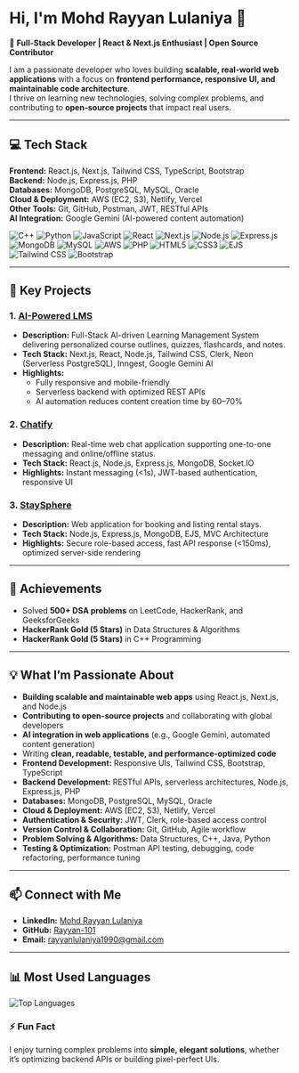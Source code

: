 # Hi, I'm Mohd Rayyan Lulaniya 👋

🌟 **Full-Stack Developer | React & Next.js Enthusiast | Open Source Contributor**

I am a passionate developer who loves building **scalable, real-world web applications** with a focus on **frontend performance, responsive UI, and maintainable code architecture**.  
I thrive on learning new technologies, solving complex problems, and contributing to **open-source projects** that impact real users.

---

## 💻 Tech Stack

**Frontend:** React.js, Next.js, Tailwind CSS, TypeScript, Bootstrap  
**Backend:** Node.js, Express.js, PHP  
**Databases:** MongoDB, PostgreSQL, MySQL, Oracle  
**Cloud & Deployment:** AWS (EC2, S3), Netlify, Vercel  
**Other Tools:** Git, GitHub, Postman, JWT, RESTful APIs  
**AI Integration:** Google Gemini (AI-powered content automation)  

![C++](https://img.shields.io/badge/C++-00599C?style=for-the-badge&logo=c%2B%2B&logoColor=white)
![Python](https://img.shields.io/badge/Python-3776AB?style=for-the-badge&logo=python&logoColor=white)
![JavaScript](https://img.shields.io/badge/JavaScript-F7DF1E?style=for-the-badge&logo=javascript&logoColor=black)
![React](https://img.shields.io/badge/React-61DAFB?style=for-the-badge&logo=react&logoColor=black)
![Next.js](https://img.shields.io/badge/Next.js-000000?style=for-the-badge&logo=nextdotjs&logoColor=white)
![Node.js](https://img.shields.io/badge/Node.js-339933?style=for-the-badge&logo=nodedotjs&logoColor=white)
![Express.js](https://img.shields.io/badge/Express.js-000000?style=for-the-badge&logo=express&logoColor=white)
![MongoDB](https://img.shields.io/badge/MongoDB-47A248?style=for-the-badge&logo=mongodb&logoColor=white)
![MySQL](https://img.shields.io/badge/MySQL-4479A1?style=for-the-badge&logo=mysql&logoColor=white)
![AWS](https://img.shields.io/badge/AWS-232F3E?style=for-the-badge&logo=amazon-aws&logoColor=white)
![PHP](https://img.shields.io/badge/PHP-777BB4?style=for-the-badge&logo=php&logoColor=white)
![HTML5](https://img.shields.io/badge/HTML5-E34F26?style=for-the-badge&logo=html5&logoColor=white)
![CSS3](https://img.shields.io/badge/CSS3-1572B6?style=for-the-badge&logo=css3&logoColor=white)
![EJS](https://img.shields.io/badge/EJS-000000?style=for-the-badge&logo=ejs&logoColor=white)
![Tailwind CSS](https://img.shields.io/badge/Tailwind_CSS-06B6D4?style=for-the-badge&logo=tailwind-css&logoColor=white)
![Bootstrap](https://img.shields.io/badge/Bootstrap-563D7C?style=for-the-badge&logo=bootstrap&logoColor=white)

---

## 🌟 Key Projects

### 1. [AI-Powered LMS](https://github.com/Rayyan-101/AI-Learning-Management-System)
- **Description:** Full-Stack AI-driven Learning Management System delivering personalized course outlines, quizzes, flashcards, and notes.  
- **Tech Stack:** Next.js, React, Node.js, Tailwind CSS, Clerk, Neon (Serverless PostgreSQL), Inngest, Google Gemini AI  
- **Highlights:** 
  - Fully responsive and mobile-friendly  
  - Serverless backend with optimized REST APIs  
  - AI automation reduces content creation time by 60–70%  

### 2. [Chatify](https://github.com/Rayyan-101/Chatify)
- **Description:** Real-time web chat application supporting one-to-one messaging and online/offline status.  
- **Tech Stack:** React.js, Node.js, Express.js, MongoDB, Socket.IO  
- **Highlights:** Instant messaging (<1s), JWT-based authentication, responsive UI  

### 3. [StaySphere](https://github.com/Rayyan-101/StaySphere)
- **Description:** Web application for booking and listing rental stays.  
- **Tech Stack:** Node.js, Express.js, MongoDB, EJS, MVC Architecture  
- **Highlights:** Secure role-based access, fast API response (<150ms), optimized server-side rendering  

---

## 🚀 Achievements

- Solved **500+ DSA problems** on LeetCode, HackerRank, and GeeksforGeeks  
- **HackerRank Gold (5 Stars)** in Data Structures & Algorithms  
- **HackerRank Gold (5 Stars)** in C++ Programming  

---

## 💡 What I’m Passionate About

- **Building scalable and maintainable web apps** using React.js, Next.js, and Node.js  
- **Contributing to open-source projects** and collaborating with global developers  
- **AI integration in web applications** (e.g., Google Gemini, automated content generation)  
- Writing **clean, readable, testable, and performance-optimized code**  
- **Frontend Development:** Responsive UIs, Tailwind CSS, Bootstrap, TypeScript  
- **Backend Development:** RESTful APIs, serverless architectures, Node.js, Express.js, PHP  
- **Databases:** MongoDB, PostgreSQL, MySQL, Oracle  
- **Cloud & Deployment:** AWS (EC2, S3), Netlify, Vercel  
- **Authentication & Security:** JWT, Clerk, role-based access control  
- **Version Control & Collaboration:** Git, GitHub, Agile workflow  
- **Problem Solving & Algorithms:** Data Structures, C++, Java, Python  
- **Testing & Optimization:** Postman API testing, debugging, code refactoring, performance tuning

---

## 📫 Connect with Me

- **LinkedIn:** [Mohd Rayyan Lulaniya](https://www.linkedin.com/in/mohd-rayyan-lulaniya)  
- **GitHub:** [Rayyan-101](https://github.com/Rayyan-101)  
- **Email:** rayyanlulaniya1990@gmail.com  

---

## 📊 Most Used Languages
![Top Languages](https://github-readme-stats.vercel.app/api/top-langs/?username=Rayyan-101&layout=compact&langs_count=10&theme=radical)

### ⚡ Fun Fact

I enjoy turning complex problems into **simple, elegant solutions**, whether it’s optimizing backend APIs or building pixel-perfect UIs.  
